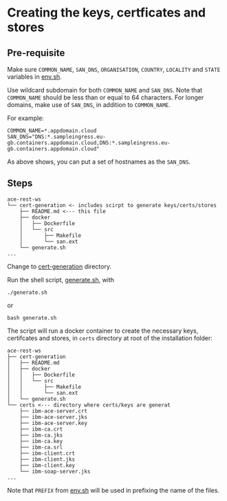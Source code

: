 # Creating the keys, certficates and stores

## Pre-requisite

Make sure `COMMON_NAME`, `SAN_DNS`, `ORGANISATION`, `COUNTRY`, `LOCALITY` and
`STATE` variables in [env.sh](../env.sh).

Use wildcard subdomain for both `COMMON_NAME` and `SAN_DNS`. Note that `COMMON_NAME` should be less than or equal to 64 characters. For longer domains, make use of `SAN_DNS`, in addition to `COMMON_NAME`. 

For example:

```
COMMON_NAME=*.appdomain.cloud
SAN_DNS="DNS:*.sampleingress.eu-gb.containers.appdomain.cloud,DNS:*.sampleingress.eu-gb.containers.appdomain.cloud"
```

As above shows, you can put a set of hostnames as the `SAN_DNS`. 

## Steps

```
ace-rest-ws
└── cert-generation <- includes scirpt to generate keys/certs/stores
    ├── README.md <--- this file
    ├── docker
    │   ├── Dockerfile
    │   └── src
    │       ├── Makefile
    │       └── san.ext
    └── generate.sh
...
```

Change to [cert-generation](.) directory.

Run the shell script, [generate.sh](./generate.sh), with

```
./generate.sh
```

or 

```
bash generate.sh
```

The script will run a docker container to create the necessary keys, certifcates and stores, in `certs` directory at root of the installation folder:


```
ace-rest-ws
├── cert-generation
│   ├── README.md 
│   ├── docker
│   │   ├── Dockerfile
│   │   └── src
│   │       ├── Makefile
│   │       └── san.ext
│   └── generate.sh
└── certs <--- directory where certs/keys are generat
    ├── ibm-ace-server.crt
    ├── ibm-ace-server.jks
    ├── ibm-ace-server.key
    ├── ibm-ca.crt
    ├── ibm-ca.jks
    ├── ibm-ca.key
    ├── ibm-ca.srl
    ├── ibm-client.crt
    ├── ibm-client.jks
    ├── ibm-client.key
    └── ibm-soap-server.jks
...
```

 Note that `PREFIX` from [env.sh](../env.sh) will be used in prefixing the name of the files.
